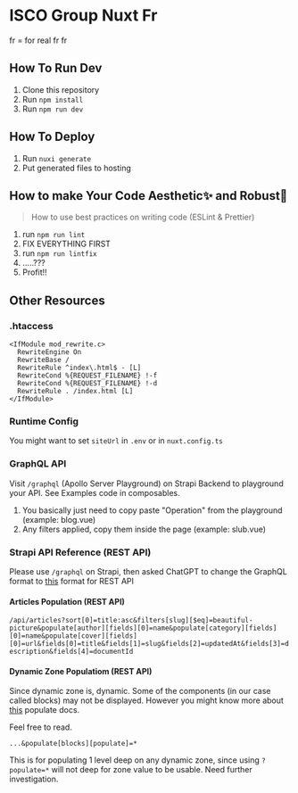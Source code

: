 # ISCO Group Nuxt Fr

fr = for real
fr fr

## How To Run Dev

1. Clone this repository
2. Run `npm install`
3. Run `npm run dev`

## How To Deploy

1. Run `nuxi generate`
2. Put generated files to hosting

## How to make Your Code Aesthetic✨ and Robust🚀

> How to use best practices on writing code (ESLint & Prettier)

1. run `npm run lint`
2. FIX EVERYTHING FIRST
3. run `npm run lintfix`
4. .....???
5. Profit!!

## Other Resources

### .htaccess

    <IfModule mod_rewrite.c>
      RewriteEngine On
      RewriteBase /
      RewriteRule ^index\.html$ - [L]
      RewriteCond %{REQUEST_FILENAME} !-f
      RewriteCond %{REQUEST_FILENAME} !-d
      RewriteRule . /index.html [L]
    </IfModule>

### Runtime Config

You might want to set `siteUrl` in `.env` or in `nuxt.config.ts`

### GraphQL API

Visit `/graphql` (Apollo Server Playground) on Strapi Backend to playground your API. See Examples code in composables.

1. You basically just need to copy paste "Operation" from the playground (example: blog.vue)
2. Any filters applied, copy them inside the page (example: slub.vue)

### Strapi API Reference (REST API)

Please use `/graphql` on Strapi, then asked ChatGPT to change the GraphQL format to [this](https://docs.strapi.io/dev-docs/api/rest/interactive-query-builder) format for REST API

#### Articles Population (REST API)

`/api/articles?sort[0]=title:asc&filters[slug][$eq]=beautiful-picture&populate[author][fields][0]=name&populate[category][fields][0]=name&populate[cover][fields][0]=url&fields[0]=title&fields[1]=slug&fields[2]=updatedAt&fields[3]=description&fields[4]=documentId`

#### Dynamic Zone Populatiom (REST API)

Since dynamic zone is, dynamic. Some of the components (in our case called blocks) may not be displayed. However you might know more about [this](https://docs.strapi.io/dev-docs/api/rest/guides/understanding-populate#populate-dynamic-zones) populate docs.

Feel free to read.

`...&populate[blocks][populate]=*`

This is for populating 1 level deep on any dynamic zone, since using `?populate=*` will not deep for zone value to be usable. Need further investigation.